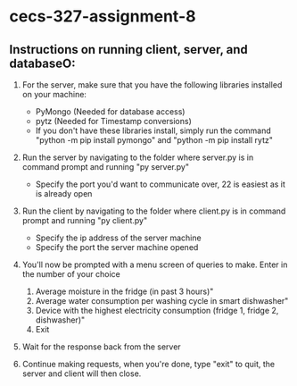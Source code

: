 # cecs-327-assignment-8
 
## Instructions on running client, server, and databaseO:
1. For the server, make sure that you have the following libraries installed on your machine:
    - PyMongo (Needed for database access)
    - pytz (Needed for Timestamp conversions)
    - If you don't have these libraries install, simply run the command "python -m pip install pymongo" and "python -m pip install rytz"

2. Run the server by navigating to the folder where server.py is in command prompt and running "py server.py"
    - Specify the port you'd want to communicate over, 22 is easiest as it is already open

3. Run the client by navigating to the folder where client.py is in command prompt and running "py client.py"
    - Specify the ip address of the server machine
    - Specify the port the server machine opened

4. You'll now be prompted with a menu screen of queries to make. Enter in the number of your choice
    1. Average moisture in the fridge (in past 3 hours)"
    2. Average water consumption per washing cycle in smart dishwasher"
    3. Device with the highest electricity consumption (fridge 1, fridge 2, dishwasher)"
    4. Exit

5. Wait for the response back from the server

6. Continue making requests, when you're done, type "exit" to quit, the server and client will then close.